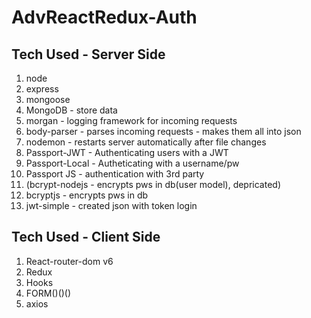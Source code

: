 # AdvReactRedux-Auth

## Tech Used - Server Side

1. node
2. express
3. mongoose
4. MongoDB - store data
5. morgan - logging framework for incoming requests
6. body-parser - parses incoming requests - makes them all into json
7. nodemon - restarts server automatically after file changes
8. Passport-JWT - Authenticating users with a JWT
9. Passport-Local - Autheticating with a username/pw
10. Passport JS - authentication with 3rd party
11. (bcrypt-nodejs - encrypts pws in db(user model), depricated)
12. bcryptjs - encrypts pws in db
13. jwt-simple - created json with token login

## Tech Used - Client Side

1. React-router-dom v6
2. Redux
3. Hooks
4. FORM()()()
5. axios
